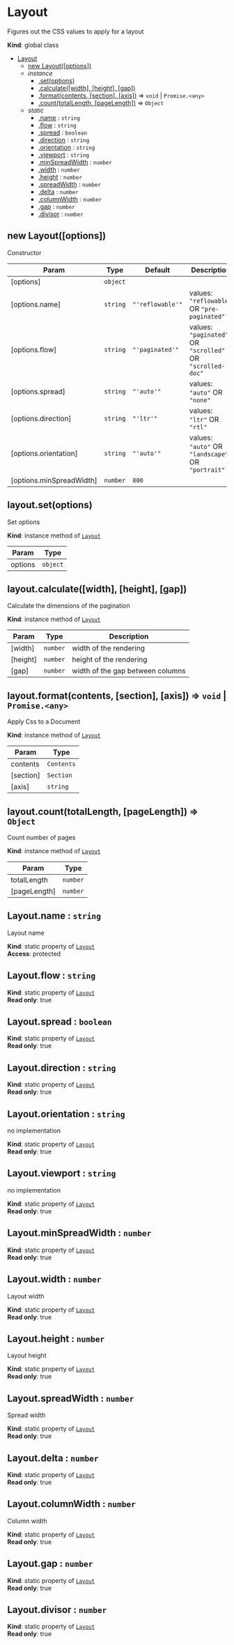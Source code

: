 <a name="Layout"></a>

# Layout
Figures out the CSS values to apply for a layout

**Kind**: global class  

* [Layout](#Layout)
    * [new Layout([options])](#new_Layout_new)
    * _instance_
        * [.set(options)](#Layout+set)
        * [.calculate([width], [height], [gap])](#Layout+calculate)
        * [.format(contents, [section], [axis])](#Layout+format) ⇒ <code>void</code> \| <code>Promise.&lt;any&gt;</code>
        * [.count(totalLength, [pageLength])](#Layout+count) ⇒ <code>Object</code>
    * _static_
        * [.name](#Layout.name) : <code>string</code>
        * [.flow](#Layout.flow) : <code>string</code>
        * [.spread](#Layout.spread) : <code>boolean</code>
        * [.direction](#Layout.direction) : <code>string</code>
        * [.orientation](#Layout.orientation) : <code>string</code>
        * [.viewport](#Layout.viewport) : <code>string</code>
        * [.minSpreadWidth](#Layout.minSpreadWidth) : <code>number</code>
        * [.width](#Layout.width) : <code>number</code>
        * [.height](#Layout.height) : <code>number</code>
        * [.spreadWidth](#Layout.spreadWidth) : <code>number</code>
        * [.delta](#Layout.delta) : <code>number</code>
        * [.columnWidth](#Layout.columnWidth) : <code>number</code>
        * [.gap](#Layout.gap) : <code>number</code>
        * [.divisor](#Layout.divisor) : <code>number</code>

<a name="new_Layout_new"></a>

## new Layout([options])
Constructor


| Param | Type | Default | Description |
| --- | --- | --- | --- |
| [options] | <code>object</code> |  |  |
| [options.name] | <code>string</code> | <code>&quot;&#x27;reflowable&#x27;&quot;</code> | values: `"reflowable"` OR `"pre-paginated"` |
| [options.flow] | <code>string</code> | <code>&quot;&#x27;paginated&#x27;&quot;</code> | values: `"paginated"` OR `"scrolled"` OR `"scrolled-doc"` |
| [options.spread] | <code>string</code> | <code>&quot;&#x27;auto&#x27;&quot;</code> | values: `"auto"` OR `"none"` |
| [options.direction] | <code>string</code> | <code>&quot;&#x27;ltr&#x27;&quot;</code> | values: `"ltr"` OR `"rtl"` |
| [options.orientation] | <code>string</code> | <code>&quot;&#x27;auto&#x27;&quot;</code> | values: `"auto"` OR `"landscape"` OR `"portrait"` |
| [options.minSpreadWidth] | <code>number</code> | <code>800</code> |  |

<a name="Layout+set"></a>

## layout.set(options)
Set options

**Kind**: instance method of [<code>Layout</code>](#Layout)  

| Param | Type |
| --- | --- |
| options | <code>object</code> | 

<a name="Layout+calculate"></a>

## layout.calculate([width], [height], [gap])
Calculate the dimensions of the pagination

**Kind**: instance method of [<code>Layout</code>](#Layout)  

| Param | Type | Description |
| --- | --- | --- |
| [width] | <code>number</code> | width of the rendering |
| [height] | <code>number</code> | height of the rendering |
| [gap] | <code>number</code> | width of the gap between columns |

<a name="Layout+format"></a>

## layout.format(contents, [section], [axis]) ⇒ <code>void</code> \| <code>Promise.&lt;any&gt;</code>
Apply Css to a Document

**Kind**: instance method of [<code>Layout</code>](#Layout)  

| Param | Type |
| --- | --- |
| contents | <code>Contents</code> | 
| [section] | <code>Section</code> | 
| [axis] | <code>string</code> | 

<a name="Layout+count"></a>

## layout.count(totalLength, [pageLength]) ⇒ <code>Object</code>
Count number of pages

**Kind**: instance method of [<code>Layout</code>](#Layout)  

| Param | Type |
| --- | --- |
| totalLength | <code>number</code> | 
| [pageLength] | <code>number</code> | 

<a name="Layout.name"></a>

## Layout.name : <code>string</code>
Layout name

**Kind**: static property of [<code>Layout</code>](#Layout)  
**Access**: protected  
<a name="Layout.flow"></a>

## Layout.flow : <code>string</code>
**Kind**: static property of [<code>Layout</code>](#Layout)  
**Read only**: true  
<a name="Layout.spread"></a>

## Layout.spread : <code>boolean</code>
**Kind**: static property of [<code>Layout</code>](#Layout)  
**Read only**: true  
<a name="Layout.direction"></a>

## Layout.direction : <code>string</code>
**Kind**: static property of [<code>Layout</code>](#Layout)  
**Read only**: true  
<a name="Layout.orientation"></a>

## Layout.orientation : <code>string</code>
no implementation

**Kind**: static property of [<code>Layout</code>](#Layout)  
**Read only**: true  
<a name="Layout.viewport"></a>

## Layout.viewport : <code>string</code>
no implementation

**Kind**: static property of [<code>Layout</code>](#Layout)  
**Read only**: true  
<a name="Layout.minSpreadWidth"></a>

## Layout.minSpreadWidth : <code>number</code>
**Kind**: static property of [<code>Layout</code>](#Layout)  
**Read only**: true  
<a name="Layout.width"></a>

## Layout.width : <code>number</code>
Layout width

**Kind**: static property of [<code>Layout</code>](#Layout)  
**Read only**: true  
<a name="Layout.height"></a>

## Layout.height : <code>number</code>
Layout height

**Kind**: static property of [<code>Layout</code>](#Layout)  
**Read only**: true  
<a name="Layout.spreadWidth"></a>

## Layout.spreadWidth : <code>number</code>
Spread width

**Kind**: static property of [<code>Layout</code>](#Layout)  
**Read only**: true  
<a name="Layout.delta"></a>

## Layout.delta : <code>number</code>
**Kind**: static property of [<code>Layout</code>](#Layout)  
**Read only**: true  
<a name="Layout.columnWidth"></a>

## Layout.columnWidth : <code>number</code>
Column width

**Kind**: static property of [<code>Layout</code>](#Layout)  
**Read only**: true  
<a name="Layout.gap"></a>

## Layout.gap : <code>number</code>
**Kind**: static property of [<code>Layout</code>](#Layout)  
**Read only**: true  
<a name="Layout.divisor"></a>

## Layout.divisor : <code>number</code>
**Kind**: static property of [<code>Layout</code>](#Layout)  
**Read only**: true  
